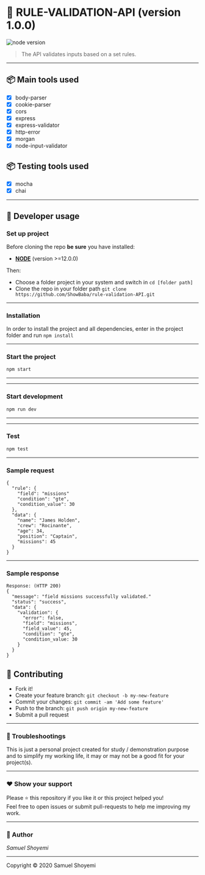 # **:triangular_flag_on_post: RULE-VALIDATION-API** (version 1.0.0)

![node version](https://img.shields.io/badge/node->=12.0.0-brightgreen.svg)

> The API validates inputs based on a set rules.

---

## **:package: Main tools used**

- [x] body-parser
- [x] cookie-parser
- [x] cors
- [x] express
- [x] express-validator
- [x] http-error
- [x] morgan
- [x] node-input-validator

## **:package: Testing tools used**
- [x] mocha
- [x] chai

---

## **:wrench: Developer usage**

### **Set up project**

Before cloning the repo **be sure** you have installed:

- [**NODE**](https://www.google.com/search?q=how+to+install+node) (version >=12.0.0)

Then:

- Choose a folder project in your system and switch in `cd [folder path]`
- Clone the repo in your folder path `git clone https://github.com/ShowBaba/rule-validation-API.git`

---

### **Installation**

In order to install the project and all dependencies, enter in the project folder and run `npm install`

---

### Start the project

```bash
npm start
```

---
---

### Start development

```bash
npm run dev
```

---

---

### Test

```bash
npm test
```

---

### Sample request
```
{
  "rule": {
    "field": "missions"
    "condition": "gte",
    "condition_value": 30
  },
  "data": {
    "name": "James Holden",
    "crew": "Rocinante",
    "age": 34,
    "position": "Captain",
    "missions": 45
  }
}

```
---
### Sample response
```
Response: (HTTP 200)
{
  "message": "field missions successfully validated."
  "status": "success",
  "data": {
    "validation": {
      "error": false,
      "field": "missions",
      "field_value": 45,
      "condition": "gte",
      "condition_value: 30
    }
  }
}

```


## **:handshake: Contributing**

- Fork it!
- Create your feature branch: `git checkout -b my-new-feature`
- Commit your changes: `git commit -am 'Add some feature'`
- Push to the branch: `git push origin my-new-feature`
- Submit a pull request

---


### **:anger: Troubleshootings**

This is just a personal project created for study / demonstration purpose and to simplify my working life, it may or may
not be a good fit for your project(s).

---

### **:heart: Show your support**

Please :star: this repository if you like it or this project helped you!\
Feel free to open issues or submit pull-requests to help me improving my work.


---

### **:robot: Author**

_*Samuel Shoyemi*_


---

Copyright © 2020 Samuel Shoyemi
